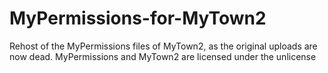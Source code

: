 # MyPermissions-for-MyTown2
Rehost of the MyPermissions files of MyTown2, as the original uploads are now dead. MyPermissions and MyTown2 are licensed under the unlicense
